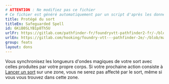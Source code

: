 ```yaml
---
# ATTENTION : Ne modifiez pas ce fichier
# Ce fichier est généré automatiquement par un script d'après les données du module Foundry VTT officiel et de sa traduction
title: Protégé du sort
titleEn: Safeguarded Spell
id: 6KiB0SLYB1p8Th5U
urlFr: https://gitlab.com/pathfinder-fr/foundryvtt-pathfinder2-fr/-/blob/master/data/feats/6KiB0SLYB1p8Th5U.htm
urlEn: https://gitlab.com/hooking/foundry-vtt---pathfinder-2e/-/blob/master/packs/data/feats.db/safeguarded-spell.json
group: feats
layout: dons
---
```

Vous synchronisez les longueurs d'ondes magiques de votre sort avec celles produites par votre propre corps. Si votre prochaine action consiste à [Lancer un sort](../actions/lancer-un-sort.md) sur une zone, vous ne serez pas affecté par le sort, même si vous vous trouvez dans cette zone.


